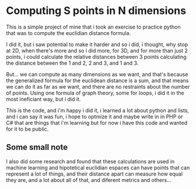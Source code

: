 # Computing S points in N dimensions
This is a simple project of mine that i took
an exercise to practice python that was to
compute the euclidian distance formula.

I did it, but i saw potential to make it harder
and so i did, i thought, why stop at 2D, when there's more
and so i did more, for 3D, and for more than just 2 points,
i could calculate the relative distances between 3 points
calculating the distance between the 1 and 2, 2 and 3,
and 1 and 3.

But... we can compute as many dimensions as we want, and that's because the
generalized formula for the euclidean distance is a sum, and that
means we can do it as far as we want, and there are no restraints
about the number of points. Using one formula of graph theory,
some for loops, i did it in the most ineficiant way, but i did it.

This is the code, and i'm happy i did it, i learned a lot about
python and lists, and i can say it was fun, i hope to optmize it
and maybe write in in PHP or C# that are things that i'm learning
but for now i have this code and wanted for it to be public.

## Some small note

I also did some research and found that these calculations are used
in machine learning and hipotetical euclidian espaces can have points that
can represent a lot of things, and their distance apart can measure how equal they are,
and a lot about all of that, and diferent metrics and others...
